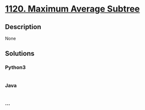 # [1120. Maximum Average Subtree](https://leetcode.com/problems/maximum-average-subtree)

## Description
None


## Solutions


### Python3

```python

```

### Java

```java

```

### ...
```

```
